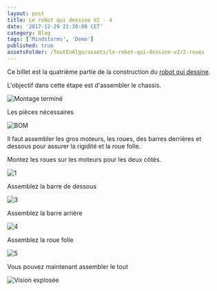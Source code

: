 ```yaml
---
layout: post
title: Le robot qui dessine V2 - 4
date: '2017-12-29 21:30:00 CET'
category: Blog
tags: ['Mindstorms', 'Demo']
published: true
assetsFolder: /ToutEnAlgo/assets/le-robot-qui-dessine-v2/2-roues
---
```


Ce billet est la quatrième partie de la construction du [robot qui dessine]({{site.prefix}}/blog/2017/12/27/le-robot-qui-dessine-v2-1).

L'objectif dans cette étape est d'assembler le chassis.

![Montage terminé]({{page.assetsFolder}}/2-completed-small.png)

Les pièces nécessaires
 
![BOM]({{page.assetsFolder}}/BOM-chassis.png)

Il faut assembler les gros moteurs, les roues, des barres derrières et dessous pour assurer la rigidité et la roue folle. 

Montez les roues sur les moteurs pour les deux côtés.

![1]({{page.assetsFolder}}/2-1-steps.png)

Assemblez la barre de dessous

![3]({{page.assetsFolder}}/2-3-steps.png)

Assemblez la barre arrière 

![4]({{page.assetsFolder}}/2-4-steps.png)

Assemblez la roue folle

![5]({{page.assetsFolder}}/2-5-steps.png)
Vous pouvez maintenant assembler le tout

![Vision explosée]({{page.assetsFolder}}/2-all-steps.png)
